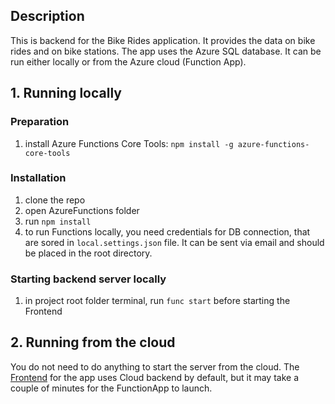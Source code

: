 ## Description

This is backend for the Bike Rides application. It provides the data on bike rides and on bike stations.
The app uses the Azure SQL database.
It can be run either locally or from the Azure cloud (Function App).

## 1. Running locally
### Preparation
1. install Azure Functions Core Tools: `npm install -g azure-functions-core-tools` 

### Installation

1. clone the repo
2. open AzureFunctions folder
3. run `npm install`
4. to run Functions locally, you need credentials for DB connection, that are sored in `local.settings.json` file. It can be sent via email and should be placed in the root directory.

### Starting backend server locally
1. in project root folder terminal, run `func start` before starting the Frontend

## 2. Running from the cloud
You do not need to do anything to start the server from the cloud. 
The [Frontend](https://github.com/YuliaKokorieva/bikes-project/tree/master/BikeRidesFront) for the app uses Cloud backend by default, but it may take a couple of minutes for the FunctionApp to launch.
